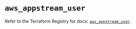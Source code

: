 # `aws_appstream_user`

Refer to the Terraform Registry for docs: [`aws_appstream_user`](https://registry.terraform.io/providers/hashicorp/aws/5.42.0/docs/resources/appstream_user).
